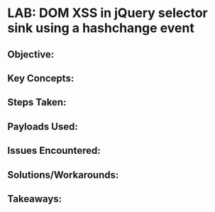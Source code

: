 # LAB: DOM XSS in jQuery selector sink using a hashchange event

## Objective:

## Key Concepts:

## Steps Taken:

## Payloads Used:

## Issues Encountered:

## Solutions/Workarounds:

## Takeaways:
